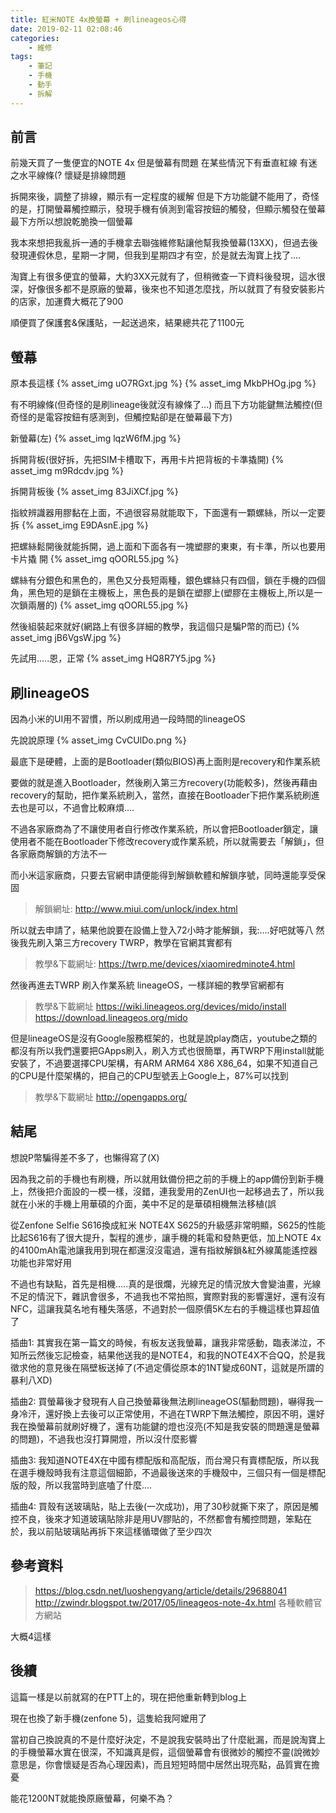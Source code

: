```yaml
---
title: 紅米NOTE 4x換螢幕 + 刷lineageos心得
date: 2019-02-11 02:08:46
categories:
    - 維修
tags:
    - 筆記
    - 手機
    - 動手
    - 拆解
---
```


## 前言

前幾天買了一隻便宜的NOTE 4x
但是螢幕有問題
在某些情況下有垂直紅線
有迷之水平線條(? 懷疑是排線問題

拆開來後，調整了排線，顯示有一定程度的緩解
但是下方功能鍵不能用了，奇怪的是，打開螢幕觸控顯示，發現手機有偵測到電容按鈕的觸發，但顯示觸發在螢幕最下方所以想說乾脆換一個螢幕

我本來想把我亂拆一通的手機拿去聯強維修點讓他幫我換螢幕(13XX)，但過去後發現連假休息，星期一才開，但我到星期四才有空，於是就去淘寶上找了....

淘寶上有很多便宜的螢幕，大約3XX元就有了，但稍微查一下資料後發現，這水很深，好像很多都不是原廠的螢幕，後來也不知道怎麼找，所以就買了有發安裝影片的店家，加運費大概花了900

順便買了保護套&保護貼，一起送過來，結果總共花了1100元

## 螢幕

原本長這樣
{% asset_img uO7RGxt.jpg %}
{% asset_img MkbPHOg.jpg %}

有不明線條(但奇怪的是刷lineage後就沒有線條了...)
而且下方功能鍵無法觸控(但奇怪的是電容按鈕有感測到，但觸控點卻是在螢幕最下方)

新螢幕(左)
{% asset_img lqzW6fM.jpg %}

拆開背板(很好拆，先把SIM卡槽取下，再用卡片把背板的卡準撬開)
{% asset_img m9Rdcdv.jpg %}

拆開背板後
{% asset_img 83JiXCf.jpg %}

指紋辨識器用膠黏在上面，不過很容易就能取下，下面還有一顆螺絲，所以一定要拆
{% asset_img E9DAsnE.jpg %}

把螺絲鬆開後就能拆開，過上面和下面各有一塊塑膠的東東，有卡準，所以也要用卡片撬
開
{% asset_img qOORL55.jpg %}

螺絲有分銀色和黑色的，黑色又分長短兩種，銀色螺絲只有四個，鎖在手機的四個角，黑色短的是鎖在主機板上，黑色長的是鎖在塑膠上(塑膠在主機板上,所以是一次鎖兩層的)
{% asset_img qOORL55.jpg %}

然後組裝起來就好(網路上有很多詳細的教學，我這個只是騙P幣的而已)
{% asset_img jB6VgsW.jpg %}

先試用.....恩，正常
{% asset_img HQ8R7Y5.jpg %}

## 刷lineageOS

因為小米的UI用不習慣，所以刷成用過一段時間的lineageOS

先說說原理
{% asset_img CvCUlDo.png %}

最底下是硬體，上面的是Bootloader(類似BIOS)再上面則是recovery和作業系統

要做的就是進入Bootloader，然後刷入第三方recovery(功能較多)，然後再藉由recovery的幫助，把作業系統刷入，當然，直接在Bootloader下把作業系統刷進去也是可以，不過會比較麻煩....

不過各家廠商為了不讓使用者自行修改作業系統，所以會把Bootloader鎖定，讓使用者不能在Bootloader下修改recovery或作業系統，所以就需要去「解鎖」，但各家廠商解鎖的方法不一

而小米這家廠商，只要去官網申請便能得到解鎖軟體和解鎖序號，同時還能享受保固

> 解鎖網址:
http://www.miui.com/unlock/index.html

所以就去申請了，結果他說要在設備上登入72小時才能解鎖，我:....好吧就等八
然後我先刷入第三方recovery TWRP，教學在官網其實都有

> 教學&下載網址:
https://twrp.me/devices/xiaomiredminote4.html

然後再進去TWRP 刷入作業系統 lineageOS，一樣詳細的教學官網都有

> 教學&下載網址 
https://wiki.lineageos.org/devices/mido/install
https://download.lineageos.org/mido

但是lineageOS是沒有Google服務框架的，也就是說play商店，youtube之類的都沒有所以我們還要把GApps刷入，刷入方式也很簡單，再TWRP下用install就能安裝了，不過要選擇CPU架構，有ARM ARM64 X86 X86_64，如果不知道自己的CPU是什麼架構的，把自己的CPU型號丟上Google上，87%可以找到

> 教學&下載網址
http://opengapps.org/

## 結尾

想說P幣騙得差不多了，也懶得寫了(X)

因為我之前的手機也有刷機，所以就用鈦備份把之前的手機上的app備份到新手機上，然後把介面設的一模一樣，沒錯，連我愛用的ZenUI也一起移過去了，所以我就在小米的手機上用華碩的介面，美中不足的是華碩相機無法移植(誤

從Zenfone Selfie S616換成紅米 NOTE4X S625的升級感非常明顯，S625的性能比起S616有了很大提升，製程的進步，讓手機的耗電和發熱更低，加上NOTE 4x的4100mAh電池讓我用到現在都還沒沒電過，還有指紋解鎖&紅外線萬能遙控器功能也非常好用

不過也有缺點，首先是相機.....真的是很爛，光線充足的情況放大會變油畫，光線不足的情況下，雜訊會很多，不過我也不常拍照，實際對我的影響還好，還有沒有NFC，這讓我莫名地有種失落感，不過對於一個原價5K左右的手機這樣也算超值了

插曲1:
其實我在第一篇文的時候，有板友送我螢幕，讓我非常感動，臨表涕泣，不知所云然後忘記檢查，結果他送我的是NOTE4，和我的NOTE4X不合QQ，於是我徵求他的意見後在隔壁板送掉了(不過定價從原本的1NT變成60NT，這就是所謂的暴利八XD)

插曲2:
買螢幕後才發現有人自己換螢幕後無法刷lineageOS(驅動問題)，嚇得我一身冷汗，還好換上去後可以正常使用，不過在TWRP下無法觸控，原因不明，還好我在換螢幕前就刷好機了，還有功能鍵的燈也沒亮(不知是我安裝的問題還是螢幕的問題)，不過我也沒打算開燈，所以沒什麼影響

插曲3:
我知道NOTE4X在中國有標配版和高配版，而台灣只有賣標配版，所以我在選手機殼時我有注意這個細節，不過最後送來的手機殼中，三個只有一個是標配版的殼，所以我當時到底嗑了什麼....

插曲4:
買殼有送玻璃貼，貼上去後(一次成功)，用了30秒就撕下來了，原因是觸控不良，後來才知道玻璃貼除非是用UV膠貼的，不然都會有觸控問題，笨點在於，我以前貼玻璃貼再拆下來這樣循環做了至少四次


## 參考資料

>https://blog.csdn.net/luoshengyang/article/details/29688041
http://zwindr.blogspot.tw/2017/05/lineageos-note-4x.html
各種軟體官方網站

大概4這樣

## 後續

這篇一樣是以前就寫的在PTT上的，現在把他重新轉到blog上

現在也換了新手機(zenfone 5)，這隻給我阿嬤用了

當初自己換說真的不是什麼好決定，不是說我安裝時出了什麼紕漏，而是說淘寶上的手機螢幕水實在很深，不知識真是假，這個螢幕會有很微妙的觸控不靈(說微妙意思是，你會懷疑是否為心理因素)，而且短短時間中居然出現亮點，品質實在擔憂

能花1200NT就能換原廠螢幕，何樂不為？
